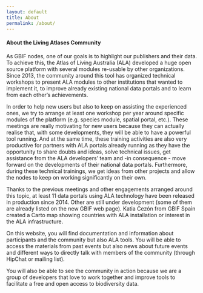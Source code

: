 ```yaml
---
layout: default
title: About
permalink: /about/
---
```


#### About the Living Atlases Community

As GBIF nodes, one of our goals is to highlight our publishers and their data. To achieve this, the Atlas of Living Australia (ALA) developed a huge open source platform with several modules re-usable by other organizations. Since 2013, the community around this tool has organized technical workshops to present ALA modules to other institutions that wanted to implement it, to improve already existing national data portals and to learn from each other’s achievements.

In order to help new users but also to keep on assisting the experienced ones, we try to arrange at least one workshop per year around specific modules of the platform (e.g. species module, spatial portal, etc.). These meetings are really motivating for new users because they can actually realise that, with some developments, they will be able to have a powerful tool running. And at the same time, these training activities are also very productive for partners with ALA portals already running as they have the opportunity to share doubts and ideas, solve technical issues, get assistance from the ALA developers’ team and -in consequence - move forward on the developments of their national data portals. Furthermore, during these technical trainings, we get ideas from other projects and allow the nodes to keep on working significantly on their own. 

Thanks to the previous meetings and other engagements arranged around this topic, at least 11 data portals using ALA technology have been released in production since 2014. Other are still under development (some of them are already listed on the new GBIF web page). Katia Cezón from GBIF Spain created a Carto map showing countries with ALA installation or interest in the ALA infrastructure.

On this website, you will find documentation and information about participants and the community but also ALA tools. You will be able to access the materials from past events but also news about future events and different ways to directly talk with members of the community (through HipChat or mailing list).

You will also be able to see the community in action because we are a group of developers that love to work together and improve tools to facilitate a free and open access to biodiversity data.


